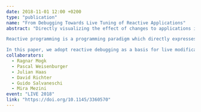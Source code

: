 ```yaml
---
date: 2018-11-01 12:00 +0200
type: "publication"
name: "From Debugging Towards Live Tuning of Reactive Applications"
abstract: "Directly visualizing the effect of changes to applications improves developers productivity as they gain immediate insights on the resulting application behavior. Yet, immediate feedback requires a representation of the dataflow in the application to correctly propagate and apply the effect of the changes.

Reactive programming is a programming paradigm which directly expresses applications dataflow in a declarative way. Recently, researchers developed dedicated debugging techniques for reactive programming that use the dataflow graph to enable inspections and visualization.

In this paper, we adopt reactive debugging as a basis for live modifications and tuning of reactive applications. To this end we extend the debugger to allow live modifications to the dataflow graph in a structured manner to change the application behavior. We also suggest how developers of reactive applications can use such extension to enable flexible tuning of applications at run time. Our early experience shows that the combination of reactive programming and live programming allows modifications and tuning of applications while ensuring safety and consistency guarantees."
collaborators:
  - Ragnar Mogk
  - Pascal Weisenburger
  - Julian Haas
  - David Richter
  - Guido Salvaneschi
  - Mira Mezini
event: "LIVE 2018"
link: "https://doi.org/10.1145/3360570"
---
```

